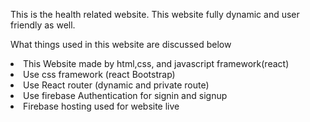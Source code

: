 This is the health related website. This website fully dynamic and user friendly as well.</br>

What things used in this website are discussed below</br>
<li>This Website made by html,css, and javascript framework(react)</li>
<li>Use css framework (react Bootstrap)</li>
<li>Use React router (dynamic and private route)</li>
<li>Use firebase Authentication for signin and signup</li>
<li>Firebase hosting used for website live</li>